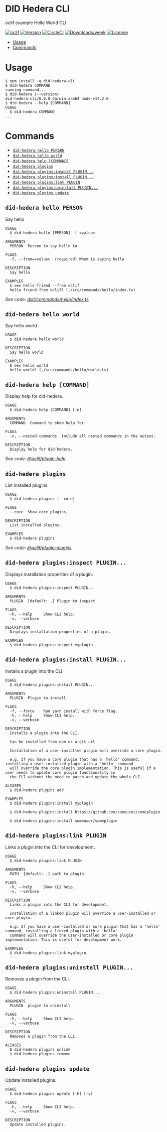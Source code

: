 DID Hedera CLI
==============

oclif example Hello World CLI

[![oclif](https://img.shields.io/badge/cli-oclif-brightgreen.svg)](https://oclif.io)
[![Version](https://img.shields.io/npm/v/oclif-hello-world.svg)](https://npmjs.org/package/oclif-hello-world)
[![CircleCI](https://circleci.com/gh/oclif/hello-world/tree/main.svg?style=shield)](https://circleci.com/gh/oclif/hello-world/tree/main)
[![Downloads/week](https://img.shields.io/npm/dw/oclif-hello-world.svg)](https://npmjs.org/package/oclif-hello-world)
[![License](https://img.shields.io/npm/l/oclif-hello-world.svg)](https://github.com/oclif/hello-world/blob/main/package.json)

<!-- toc -->
* [Usage](#usage)
* [Commands](#commands)
<!-- tocstop -->
# Usage
<!-- usage -->
```sh-session
$ npm install -g did-hedera-cli
$ did-hedera COMMAND
running command...
$ did-hedera (--version)
did-hedera-cli/0.0.0 darwin-arm64 node-v17.2.0
$ did-hedera --help [COMMAND]
USAGE
  $ did-hedera COMMAND
...
```
<!-- usagestop -->
# Commands
<!-- commands -->
* [`did-hedera hello PERSON`](#didhedera-hello-person)
* [`did-hedera hello world`](#didhedera-hello-world)
* [`did-hedera help [COMMAND]`](#didhedera-help-command)
* [`did-hedera plugins`](#didhedera-plugins)
* [`did-hedera plugins:inspect PLUGIN...`](#didhedera-pluginsinspect-plugin)
* [`did-hedera plugins:install PLUGIN...`](#didhedera-pluginsinstall-plugin)
* [`did-hedera plugins:link PLUGIN`](#didhedera-pluginslink-plugin)
* [`did-hedera plugins:uninstall PLUGIN...`](#didhedera-pluginsuninstall-plugin)
* [`did-hedera plugins update`](#didhedera-plugins-update)

## `did-hedera hello PERSON`

Say hello

```
USAGE
  $ did-hedera hello [PERSON] -f <value>

ARGUMENTS
  PERSON  Person to say hello to

FLAGS
  -f, --from=<value>  (required) Whom is saying hello

DESCRIPTION
  Say hello

EXAMPLES
  $ oex hello friend --from oclif
  hello friend from oclif! (./src/commands/hello/index.ts)
```

_See code: [dist/commands/hello/index.ts](https://github.com/javereec/did-hedera-cli/blob/v0.0.0/dist/commands/hello/index.ts)_

## `did-hedera hello world`

Say hello world

```
USAGE
  $ did-hedera hello world

DESCRIPTION
  Say hello world

EXAMPLES
  $ oex hello world
  hello world! (./src/commands/hello/world.ts)
```

## `did-hedera help [COMMAND]`

Display help for did-hedera.

```
USAGE
  $ did-hedera help [COMMAND] [-n]

ARGUMENTS
  COMMAND  Command to show help for.

FLAGS
  -n, --nested-commands  Include all nested commands in the output.

DESCRIPTION
  Display help for did-hedera.
```

_See code: [@oclif/plugin-help](https://github.com/oclif/plugin-help/blob/v5.1.10/src/commands/help.ts)_

## `did-hedera plugins`

List installed plugins.

```
USAGE
  $ did-hedera plugins [--core]

FLAGS
  --core  Show core plugins.

DESCRIPTION
  List installed plugins.

EXAMPLES
  $ did-hedera plugins
```

_See code: [@oclif/plugin-plugins](https://github.com/oclif/plugin-plugins/blob/v2.0.11/src/commands/plugins/index.ts)_

## `did-hedera plugins:inspect PLUGIN...`

Displays installation properties of a plugin.

```
USAGE
  $ did-hedera plugins:inspect PLUGIN...

ARGUMENTS
  PLUGIN  [default: .] Plugin to inspect.

FLAGS
  -h, --help     Show CLI help.
  -v, --verbose

DESCRIPTION
  Displays installation properties of a plugin.

EXAMPLES
  $ did-hedera plugins:inspect myplugin
```

## `did-hedera plugins:install PLUGIN...`

Installs a plugin into the CLI.

```
USAGE
  $ did-hedera plugins:install PLUGIN...

ARGUMENTS
  PLUGIN  Plugin to install.

FLAGS
  -f, --force    Run yarn install with force flag.
  -h, --help     Show CLI help.
  -v, --verbose

DESCRIPTION
  Installs a plugin into the CLI.

  Can be installed from npm or a git url.

  Installation of a user-installed plugin will override a core plugin.

  e.g. If you have a core plugin that has a 'hello' command, installing a user-installed plugin with a 'hello' command
  will override the core plugin implementation. This is useful if a user needs to update core plugin functionality in
  the CLI without the need to patch and update the whole CLI.

ALIASES
  $ did-hedera plugins add

EXAMPLES
  $ did-hedera plugins:install myplugin

  $ did-hedera plugins:install https://github.com/someuser/someplugin

  $ did-hedera plugins:install someuser/someplugin
```

## `did-hedera plugins:link PLUGIN`

Links a plugin into the CLI for development.

```
USAGE
  $ did-hedera plugins:link PLUGIN

ARGUMENTS
  PATH  [default: .] path to plugin

FLAGS
  -h, --help     Show CLI help.
  -v, --verbose

DESCRIPTION
  Links a plugin into the CLI for development.

  Installation of a linked plugin will override a user-installed or core plugin.

  e.g. If you have a user-installed or core plugin that has a 'hello' command, installing a linked plugin with a 'hello'
  command will override the user-installed or core plugin implementation. This is useful for development work.

EXAMPLES
  $ did-hedera plugins:link myplugin
```

## `did-hedera plugins:uninstall PLUGIN...`

Removes a plugin from the CLI.

```
USAGE
  $ did-hedera plugins:uninstall PLUGIN...

ARGUMENTS
  PLUGIN  plugin to uninstall

FLAGS
  -h, --help     Show CLI help.
  -v, --verbose

DESCRIPTION
  Removes a plugin from the CLI.

ALIASES
  $ did-hedera plugins unlink
  $ did-hedera plugins remove
```

## `did-hedera plugins update`

Update installed plugins.

```
USAGE
  $ did-hedera plugins update [-h] [-v]

FLAGS
  -h, --help     Show CLI help.
  -v, --verbose

DESCRIPTION
  Update installed plugins.
```
<!-- commandsstop -->
